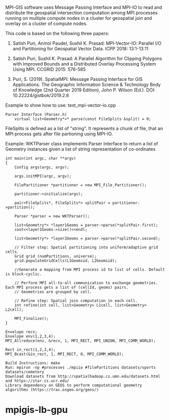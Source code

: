 MPI-GIS software uses Message Passing Interface and MPI-IO to read and distribute the geospatial intersection computation among MPI processes running on multiple compute nodes in a cluster for geospatial join and overlay on a cluster of compute nodes.

This code is based on the following three papers:

1) Satish Puri, Anmol Paudel, Sushil K. Prasad:
MPI-Vector-IO: Parallel I/O and Partitioning for Geospatial Vector Data. ICPP 2018: 13:1-13:11

2) Satish Puri, Sushil K. Prasad:
A Parallel Algorithm for Clipping Polygons with Improved Bounds and a Distributed Overlay Processing System Using MPI. CCGRID 2015: 576-585

3) Puri, S. (2019). SpatialMPI: Message Passing Interface for GIS Applications. The Geographic Information Science & Technology Body of Knowledge (2nd Quarter 2019 Edition), John P. Wilson (Ed.). DOI: 10.22224/gistbok/2019.2.6

Example to show how to use: test_mpi-vector-io.cpp
```
Parser Interface (Parser.h)
	virtual list<Geometry*>* parse(const FileSplits &split) = 0;
```
FileSplits is defined as a list of "string". It represents a chunk of file, that an MPI process gets after file partioning using MPI-IO.

Example: WKTParser class implements Parser Interface to return a list of Geometry instances given a list of string representation of co-ordinates

```
int main(int argc, char **argv) 
{	
    Config args(argc, argv); 
    
    args.initMPI(argc, argv);
    
    FilePartitioner *partitioner = new MPI_File_Partitioner();
	
    partitioner->initialize(args);
    
    pair<FileSplits*, FileSplits*> splitPair = partitioner->partition();
    
    Parser *parser = new WKTParser();
    
    list<Geometry*> *layer1Geoms = parser->parse(*splitPair.first);
    cout<<layer1Geoms->size()<<endl;
    
    list<Geometry*> *layer2Geoms = parser->parse(*splitPair.second);
    
    // Filter step: Spatial partitioning into uniform/adaptive grid cells.
    Grid grid (numPartitions, universe);
    grid.populateGridCells(L1Geomsid, L2Geomsid);

    //Generate a mapping from MPI process id to list of cells. Default is block-cyclic.
    
    // Perform MPI all-to-all communication to exchange geometries. Each MPI process gets a list of (cellId, geoms) pairs. 
    // Geometries are grouped by cell.
    
    // Refine step: Spatial join computation in each cell.
    int refine(int cell, list<Geometry> L1cell, list<Geometry> L2cell);
    
    MPI_Finalize();
}
```
```
Envelope recv;
Envelope env(1,2,3,4);    
MPI_Allreduce(env, &recv, 1, MPI_RECT, MPI_UNION, MPI_COMM_WORLD);

Rect in_rect(1,2,3,4);  
MPI_Bcast(&in_rect, 1, MPI_RECT, 0, MPI_COMM_WORLD);
```

```
Build Instructions: make
Run: mpirun -np #processes ./mpiio #filePartitions datasets/sports datasets/cemetery 
Download datasets from http://spatialhadoop.cs.umn.edu/datasets.html and https://star.cs.ucr.edu/
Library dependency on GEOS to perform computational geometry algorithms (https://trac.osgeo.org/geos/)
```
# mpigis-lb-gpu
